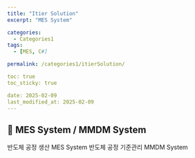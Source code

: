 ```yaml
---
title: "Itier Solution"
excerpt: "MES System"

categories:
  - Categories1
tags:
  - [MES, C#]

permalink: /categories1/itierSolution/

toc: true
toc_sticky: true

date: 2025-02-09
last_modified_at: 2025-02-09
---
```


## 🦥 MES System / MMDM System

반도체 공정 생산 MES System
반도체 공정 기준관리 MMDM System